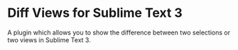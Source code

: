 Diff Views for Sublime Text 3
========

A plugin which allows you to show the difference between two selections or two views in Sublime Text 3.